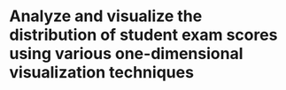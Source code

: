# Analyze and visualize the distribution of student exam scores using various one-dimensional visualization techniques
